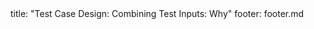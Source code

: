 <frontmatter>
title: "Test Case Design: Combining Test Inputs: Why"
footer: footer.md
</frontmatter>

<include src="unit-inPage-asFlat.md" boilerplate />